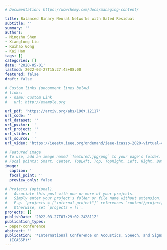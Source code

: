 ```yaml
---
# Documentation: https://wowchemy.com/docs/managing-content/

title: Balanced Binary Neural Networks with Gated Residual
subtitle: ''
summary: ''
authors:
- Mingzhu Shen
- Xianglong Liu
- Ruihao Gong
- Kai Han
tags: []
categories: []
date: '2020-05-01'
lastmod: 2022-03-27T15:27:45+08:00
featured: false
draft: false

# Custom links (uncomment lines below)
# links:
# - name: Custom Link
#   url: http://example.org

url_pdf: 'https://arxiv.org/abs/1909.12117'
url_code: ''
url_dataset: ''
url_poster: ''
url_project: ''
url_slides: ''
url_source: ''
url_video: 'https://ieeetv.ieee.org/ondemand/ieee-icassp-2020-virtual-conference-may-2020/6667/balanced-binary-neural-networks-with-gated-residual'

# Featured image
# To use, add an image named `featured.jpg/png` to your page's folder.
# Focal points: Smart, Center, TopLeft, Top, TopRight, Left, Right, BottomLeft, Bottom, BottomRight.
image:
  caption: ''
  focal_point: ''
  preview_only: false

# Projects (optional).
#   Associate this post with one or more of your projects.
#   Simply enter your project's folder or file name without extension.
#   E.g. `projects = ["internal-project"]` references `content/project/deep-learning/index.md`.
#   Otherwise, set `projects = []`.
projects: []
publishDate: '2022-03-27T07:29:02.282811Z'
publication_types:
- paper-conference
abstract: ''
publication: '*International Conference on Acoustics, Speech, and Signal Processing
  (ICASSP)*'
---
```


